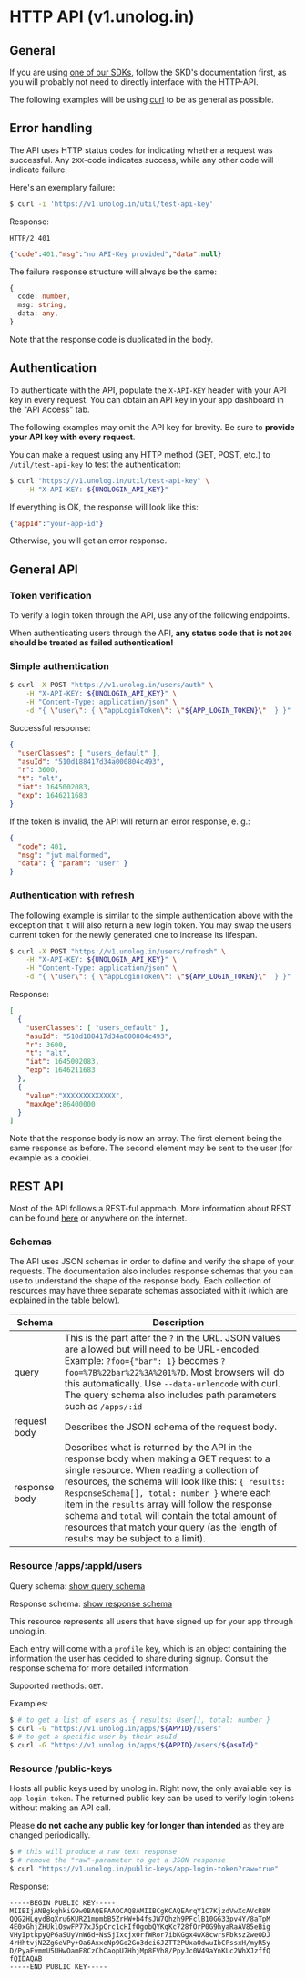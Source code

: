 # HTTP API (v1.unolog.in)

## General
If you are using [one of our SDKs](https://unolog.in/packages#sdks), follow the SKD's documentation first, as you will probably not need to directly interface with the HTTP-API.

The following examples will be using [curl](https://curl.se/) to be as general as possible. 

## Error handling

The API uses HTTP status codes for indicating whether a request was successful. Any ```2XX```-code indicates success, while any other code will indicate failure. 

Here's an exemplary failure:

```bash
$ curl -i 'https://v1.unolog.in/util/test-api-key'
```
Response:
```
HTTP/2 401 
```
```json
{"code":401,"msg":"no API-Key provided","data":null}
```
The failure response structure will always be the same: 
```typescript
{
  code: number,
  msg: string,
  data: any,
}
```
Note that the response code is duplicated in the body. 

## Authentication

To authenticate with the API, populate the ```X-API-KEY``` header with your API key in every request. You can obtain an API key in your app dashboard in the "API Access" tab.

The following examples may omit the API key for brevity. Be sure to **provide your API key with every request**.

You can make a request using any HTTP method (GET, POST, etc.) to ```/util/test-api-key``` to test the authentication:

```bash
$ curl "https://v1.unolog.in/util/test-api-key" \
    -H "X-API-KEY: ${UNOLOGIN_API_KEY}"
```

If everything is OK, the response will look like this:  

```json
{"appId":"your-app-id"}
```
Otherwise, you will get an error response. 

## General API

### Token verification 

To verify a login token through the API, use any of the following endpoints.


When authenticating users through the API, **any status code that is not ```200``` should be treated as failed authentication!** 

### Simple authentication

```bash
$ curl -X POST "https://v1.unolog.in/users/auth" \
    -H "X-API-KEY: ${UNOLOGIN_API_KEY}" \
    -H "Content-Type: application/json" \
    -d "{ \"user\": { \"appLoginToken\": \"${APP_LOGIN_TOKEN}\"  } }"
```

Successful response: 

```json
{
  "userClasses": [ "users_default" ],
  "asuId": "510d188417d34a000804c493",
  "r": 3600,
  "t": "alt",
  "iat": 1645002083,
  "exp": 1646211683
}
```

If the token is invalid, the API will return an error response, e. g.:

```json
{
  "code": 401,
  "msg": "jwt malformed",
  "data": { "param": "user" }
}
```

### Authentication with refresh

The following example is similar to the simple authentication above with the exception that it will also return a new login token. You may swap the users current token for the newly generated one to increase its lifespan.

```bash
$ curl -X POST "https://v1.unolog.in/users/refresh" \
    -H "X-API-KEY: ${UNOLOGIN_API_KEY}" \
    -H "Content-Type: application/json" \
    -d "{ \"user\": { \"appLoginToken\": \"${APP_LOGIN_TOKEN}\"  } }"
```
Response:
```json
[
  {
    "userClasses": [ "users_default" ],
    "asuId": "510d188417d34a000804c493",
    "r": 3600,
    "t": "alt",
    "iat": 1645002083,
    "exp": 1646211683
  },
  {
    "value":"XXXXXXXXXXXXX",
    "maxAge":86400000
  }
]
```

Note that the response body is now an array. The first element being the same response as before. The second element may be sent to the user (for example as a cookie). 

## REST API

Most of the API follows a REST-ful approach. More information about REST can be found [here](https://restfulapi.net/) or anywhere on the internet. 

### Schemas

The API uses JSON schemas in order to define and verify the shape of your requests. The documentation also includes response schemas that you can use to understand the shape of the response body. Each collection of resources may have three separate schemas associated with it (which are explained in the table below). 

| Schema  | Description |
| ------------- | ------------- |
| query  | This is the part after the ```?``` in the URL. JSON values are allowed but will need to be URL-encoded. Example: ```?foo={"bar": 1}``` becomes ```?foo=%7B%22bar%22%3A%201%7D```. Most browsers will do this automatically. Use ```--data-urlencode``` with curl. The query schema also includes path parameters such as ```/apps/:id``` |
| request body | Describes the JSON schema of the request body.   |
| response body  | Describes what is returned by the API in the response body when making a GET request to a single resource. When reading a collection of resources, the schema will look like this: ```{ results: ResponseSchema[], total: number }``` where each item in the `results` array will follow the response schema and `total` will contain the total amount of resources that match your query (as the length of results may be subject to a limit).   |

### Resource /apps/:appId/users

Query schema: [show query schema](https://v1.unolog.in/schemas/apps/:appId/users/query)

Response schema: [show response schema](https://v1.unolog.in/schemas/apps/:appId/users/read)


This resource represents all users that have signed up for your app through unolog.in. 

Each entry will come with a `profile` key, which is an object containing the information the user has decided to share during signup. Consult the response schema for more detailed information.

Supported methods: ```GET```.

Examples:

```bash
$ # to get a list of users as { results: User[], total: number }
$ curl -G "https://v1.unolog.in/apps/${APPID}/users"
$ # to get a specific user by their asuId
$ curl -G "https://v1.unolog.in/apps/${APPID}/users/${asuId}"
```

### Resource /public-keys

Hosts all public keys used by unolog.in. Right now, the only available key is ```app-login-token```. The returned public key can be used to verify login tokens without making an API call.

Please **do not cache any public key for longer than intended** as they are changed periodically. 

```bash
$ # this will produce a raw text response
$ # remove the "raw"-parameter to get a JSON response 
$ curl "https://v1.unolog.in/public-keys/app-login-token?raw=true"
```

Response:


```
-----BEGIN PUBLIC KEY-----
MIIBIjANBgkqhkiG9w0BAQEFAAOCAQ8AMIIBCgKCAQEArqY1C7KjzdVwXcAVcR8M
QQG2HLgydBqXru6KUR21mpmbB5ZrHW+b4fsJW7Qhzh9PFclB10GG33pv4Y/8aTpM
4E0xGhjZHUklOswFP77xJ5pCrc1cHIfOgobQYKqKc728fOrP0G9hyaRaAV85eBig
VHyIptkpyQP6aSUyVnW6d+NsSjIxcjx0rfWRor7ibKGgx4wX8cwrsPbksz2weODJ
4rHhtvjN2Zg6eVPy+Oa6AxxeNp9Go2Go3dci6JZTT2PUxaOdwuIbCPssxH/myR5y
D/PyaFvmmU5UHwOamE8CzChCaopU7HhjMp8FVh8/PpyJc0W49aYnKLc2WhXJzffQ
fQIDAQAB
-----END PUBLIC KEY-----
```


